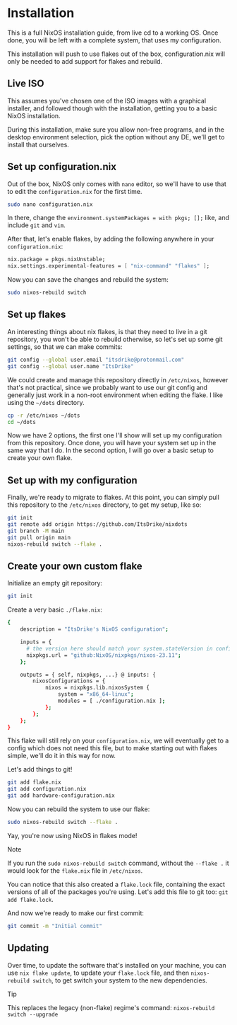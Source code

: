 # Installation

This is a full NixOS installation guide, from live cd to a working OS.
Once done, you will be left with a complete system, that uses my configuration.

This installation will push to use flakes out of the box, configuration.nix will
only be needed to add support for flakes and rebuild.

## Live ISO

This assumes you've chosen one of the ISO images with a graphical installer, and
followed though with the installation, getting you to a basic NixOS installation.

During this installation, make sure you allow non-free programs, and in the desktop environment selection, pick the option without any DE, we'll get to install that ourselves.

## Set up configuration.nix

Out of the box, NixOS only comes with `nano` editor, so we'll have to use that to edit the `configuration.nix` for the first time.

```sh
sudo nano configuration.nix
```

In there, change the `environment.systemPackages = with pkgs; [];` like, and include `git` and `vim`.

After that, let's enable flakes, by adding the following anywhere in your `configuration.nix`:

```nix
nix.package = pkgs.nixUnstable;
nix.settings.experimental-features = [ "nix-command" "flakes" ];
```

Now you can save the changes and rebuild the system:

```sh
sudo nixos-rebuild switch
```

## Set up flakes

An interesting things about nix flakes, is that they need to live in a git
repository, you won't be able to rebuild otherwise, so let's set up some git
settings, so that we can make commits:

```sh
git config --global user.email "itsdrike@protonmail.com"
git config --global user.name "ItsDrike"
```

We could create and manage this repository directly in `/etc/nixos`, however
that's not practical, since we probably want to use our git config and
generally just work in a non-root environment when editing the flake. I like
using the `~/dots` directory.

```sh
cp -r /etc/nixos ~/dots
cd ~/dots
```

Now we have 2 options, the first one I'll show will set up my configuration
from this repository. Once done, you will have your system set up in the same
way that I do. In the second option, I will go over a basic setup to create
your own flake.

## Set up with my configuration

Finally, we're ready to migrate to flakes. At this point, you can simply pull this repository
to the `/etc/nixos` directory, to get my setup, like so:

```sh
git init
git remote add origin https://github.com/ItsDrike/nixdots
git branch -M main
git pull origin main
nixos-rebuild switch --flake .
```

## Create your own custom flake

Initialize an empty git repository:

```sh
git init
```

Create a very basic `./flake.nix`:

```sh
{
    description = "ItsDrike's NixOS configuration";

    inputs = {
      # the version here should match your system.stateVersion in configuration.nix
      nixpkgs.url = "github:NixOS/nixpkgs/nixos-23.11";
    };

    outputs = { self, nixpkgs, ...} @ inputs: {
        nixosConfigurations = {
            nixos = nixpkgs.lib.nixosSystem {
                system = "x86_64-linux";
                modules = [ ./configuration.nix ];
            };
        };
    };
}
```

This flake will still rely on your `configuration.nix`, we will eventually get
to a config which does not need this file, but to make starting out with flakes
simple, we'll do it in this way for now.

Let's add things to git!

```sh
git add flake.nix
git add configuration.nix
git add hardware-configuration.nix
```

Now you can rebuild the system to use our flake:

```sh
sudo nixos-rebuild switch --flake .
```

Yay, you're now using NixOS in flakes mode!

> [!NOTE]
> If you run the `sudo nixos-rebuild switch` command, without the `--flake .`
> it would look for the `flake.nix` file in `/etc/nixos`.

You can notice that this also created a `flake.lock` file, containing the exact
versions of all of the packages you're using. Let's add this file to git too:
`git add flake.lock`.

And now we're ready to make our first commit:

```sh
git commit -m "Initial commit"
```

## Updating

Over time, to update the software that's installed on your machine, you can use
`nix flake update`, to update your `flake.lock` file, and then `nixos-rebuild
switch`, to get switch your system to the new dependencies.

> [!TIP]
> This replaces the legacy (non-flake) regime's command: `nixos-rebuild switch --upgrade`
